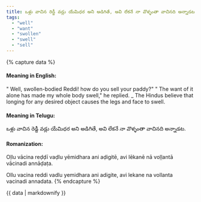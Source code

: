 ```yaml
---
title: ఒళ్లు వాచిన రెడ్డీ వడ్లు యేమిధర అని అడిగితే, అవి లేకనే నా వొళ్ళంతా వాచినది అన్నాడట.
tags:
  - "well"
  - "want"
  - "swollen"
  - "swell"
  - "sell"
---
```


{% capture data %}
#### Meaning in English:
" Well, swollen-bodied Reddi! how do you sell your paddy?"
" The want of it alone has made my whole body swell," he replied.
_ The Hindus believe that longing for any desired object causes the legs and face to swell.

#### Meaning in Telugu:
ఒళ్లు వాచిన రెడ్డీ వడ్లు యేమిధర అని అడిగితే, అవి లేకనే నా వొళ్ళంతా వాచినది అన్నాడట.

#### Romanization:
Oḷlu vācina reḍḍī vaḍlu yēmidhara ani aḍigitē, avi lēkanē nā voḷḷantā vācinadi annāḍaṭa.

Ollu vacina reddi vadlu yemidhara ani adigite, avi lekane na vollanta vacinadi annadata.
{% endcapture %}

{{ data | markdownify }}

